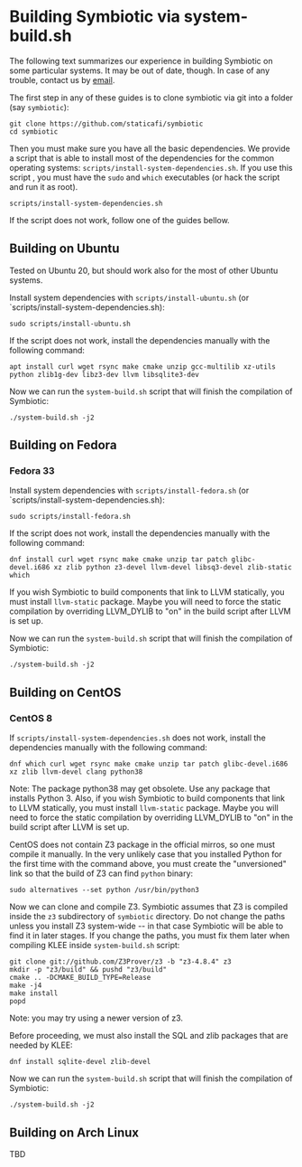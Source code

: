 # Building Symbiotic via system-build.sh

The following text summarizes our experience in building
Symbiotic on some particular systems. It may be out of date, though.
In case of any trouble, contact us by [email](mailto:statica@fi.muni.cz).

The first step in any of these guides is to clone symbiotic via git
into a folder (say `symbiotic`):

```
git clone https://github.com/staticafi/symbiotic
cd symbiotic
```

Then you must make sure you have all the basic dependencies.
We provide a script that is able to install most of the dependencies
for the common operating systems: `scripts/install-system-dependencies.sh`.
If you use this script , you must have the `sudo`
and `which` executables (or hack the script and run it as root).

```
scripts/install-system-dependencies.sh
```

If the script does not work, follow one of the guides bellow.


## Building on Ubuntu

Tested on Ubuntu 20, but should work also for the most of other Ubuntu systems.

Install system dependencies with `scripts/install-ubuntu.sh`
(or `scripts/install-system-dependencies.sh):

```
sudo scripts/install-ubuntu.sh
```

If the script does not work, install the dependencies manually with the following command:

```
apt install curl wget rsync make cmake unzip gcc-multilib xz-utils python zlib1g-dev libz3-dev llvm libsqlite3-dev
```

Now we can run the `system-build.sh` script that will finish the compilation of
Symbiotic:

```
./system-build.sh -j2
```


## Building on Fedora

### Fedora 33

Install system dependencies with `scripts/install-fedora.sh`
(or `scripts/install-system-dependencies.sh):

```
sudo scripts/install-fedora.sh
```

If the script does not work, install the dependencies manually with the following command:

```
dnf install curl wget rsync make cmake unzip tar patch glibc-devel.i686 xz zlib python z3-devel llvm-devel libsq3-devel zlib-static which
```
If you wish Symbiotic to build components that link to LLVM statically,
you must install `llvm-static` package. Maybe you will need to force
the static compilation by overriding LLVM_DYLIB to "on" in the build script
after LLVM is set up.

Now we can run the `system-build.sh` script that will finish the compilation of
Symbiotic:

```
./system-build.sh -j2
```

## Building on CentOS

### CentOS 8

If `scripts/install-system-dependencies.sh` does not work, install the
dependencies manually with the following command:

```
dnf which curl wget rsync make cmake unzip tar patch glibc-devel.i686 xz zlib llvm-devel clang python38
```

Note: The package python38 may get obsolete. Use any package that installs Python 3.
Also, if you wish Symbiotic to build components that link to LLVM statically,
you must install `llvm-static` package. Maybe you will need to force
the static compilation by overriding LLVM_DYLIB to "on" in the build script
after LLVM is set up.

CentOS does not contain Z3 package in the official mirros, so one must compile
it manually. In the very unlikely case that you installed Python for the first
time with the command above, you must create the "unversioned" link so that the
build of Z3 can find `python` binary:

```
sudo alternatives --set python /usr/bin/python3
```

Now we can clone and compile Z3. Symbiotic assumes that Z3 is compiled inside
the `z3` subdirectory of `symbiotic` directory. Do not change the paths unless
you install Z3 system-wide -- in that case Symbiotic will be able to find it in
later stages. If you change the paths, you must fix them later when compiling
KLEE inside `system-build.sh` script:

```
git clone git://github.com/Z3Prover/z3 -b "z3-4.8.4" z3
mkdir -p "z3/build" && pushd "z3/build"
cmake .. -DCMAKE_BUILD_TYPE=Release
make -j4
make install
popd
```

Note: you may try using a newer version of z3.

Before proceeding, we must also install the SQL and zlib packages 
that are needed by KLEE:

```
dnf install sqlite-devel zlib-devel
```

Now we can run the `system-build.sh` script that will finish the compilation of
Symbiotic:

```
./system-build.sh -j2
```

## Building on Arch Linux

TBD
